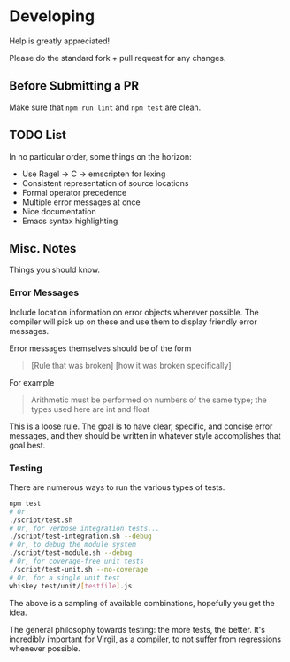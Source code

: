 # Developing

Help is greatly appreciated!

Please do the standard fork + pull request for any changes.

## Before Submitting a PR

Make sure that `npm run lint` and `npm test` are clean.

## TODO List

In no particular order, some things on the horizon:

 * Use Ragel -> C -> emscripten for lexing
 * Consistent representation of source locations
 * Formal operator precedence
 * Multiple error messages at once
 * Nice documentation
 * Emacs syntax highlighting

## Misc. Notes

Things you should know.

### Error Messages

Include location information on error objects wherever possible.  The
compiler will pick up on these and use them to display friendly error
messages.

Error messages themselves should be of the form

> [Rule that was broken] [how it was broken specifically]

For example

> Arithmetic must be performed on numbers of the same type; the types
> used here are int and float

This is a loose rule.  The goal is to have clear, specific, and
concise error messages, and they should be written in whatever style
accomplishes that goal best.

### Testing

There are numerous ways to run the various types of tests.

```bash
npm test
# Or
./script/test.sh
# Or, for verbose integration tests...
./script/test-integration.sh --debug
# Or, to debug the module system
./script/test-module.sh --debug
# Or, for coverage-free unit tests
./script/test-unit.sh --no-coverage
# Or, for a single unit test
whiskey test/unit/[testfile].js
```

The above is a sampling of available combinations, hopefully you get
the idea.

The general philosophy towards testing: the more tests, the better.
It's incredibly important for Virgil, as a compiler, to not suffer from
regressions whenever possible.
